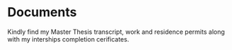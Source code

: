 # Documents
Kindly find my Master Thesis transcript, work and residence permits along with my interships completion cerificates. 
